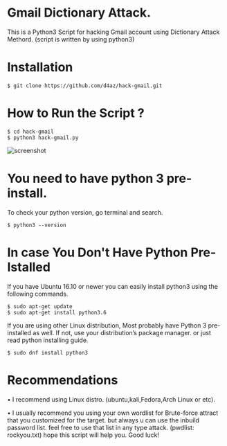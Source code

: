 # Gmail Dictionary Attack.

This is a Python3 Script for hacking Gmail account using Dictionary Attack Methord.
(script is written by using python3)


# Installation

    $ git clone https://github.com/d4az/hack-gmail.git


# How to Run the Script ? 

    $ cd hack-gmail
    $ python3 hack-gmail.py
    
![screenshot](https://github.com/d4az/hack-gmail/blob/master/demo/demo1.png)
         

# You need to have python 3 pre-install.
To check your python version, go terminal and search.

    $ python3 --version
    

# In case You Don't Have Python Pre-Istalled

If you have Ubuntu 16.10 or newer you can easily install python3 using the following commands. 

    $ sudo apt-get update
    $ sudo apt-get install python3.6
         
If you are using other Linux distribution, Most probably have Python 3 pre-installed as well. If not, use your
distribution’s package manager. or just read python installing guide.  


    $ sudo dnf install python3


# Recommendations

• I recommend using Linux distro. (ubuntu,kali,Fedora,Arch Linux or etc).

• I usually recommend you using your own wordlist for Brute-force attract that you customized for the target.
  but always u can use the inbuild password list. feel free to use that list in any type attack. (pwdlist: rockyou.txt) 
  hope this script will help you. Good luck! 


   
        
